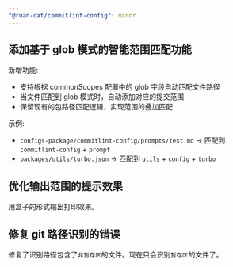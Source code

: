 ```yaml
---
"@ruan-cat/commitlint-config": minor
---
```


## 添加基于 glob 模式的智能范围匹配功能

新增功能:

- 支持根据 commonScopes 配置中的 glob 字段自动匹配文件路径
- 当文件匹配到 glob 模式时，自动添加对应的提交范围
- 保留现有的包路径匹配逻辑，实现范围的叠加匹配

示例:

- `configs-package/commitlint-config/prompts/test.md` → 匹配到 `commitlint-config` + `prompt`
- `packages/utils/turbo.json` → 匹配到 `utils` + `config` + `turbo`

## 优化输出范围的提示效果

用盒子的形式输出打印效果。

## 修复 git 路径识别的错误

修复了识别路径包含了`非暂存区`的文件。现在只会识别`暂存区`的文件了。
